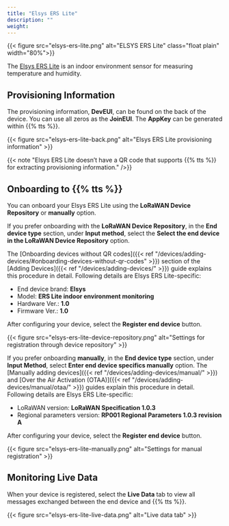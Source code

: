 ```yaml
---
title: "Elsys ERS Lite"
description: ""
weight: 
---
```


{{< figure src="elsys-ers-lite.png" alt="ELSYS ERS Lite" class="float plain" width="80%">}}

The [Elsys ERS Lite](https://www.elsys.se/en/ers-lite/) is an indoor environment sensor for measuring temperature and humidity.

<!--more-->

## Provisioning Information
The provisioning information, **DevEUI**, can be found on the back of the device. You can use all zeros as the **JoinEUI**. The **AppKey** can be generated within {{% tts %}}.

{{< figure src="elsys-ers-lite-back.png" alt="Elsys ERS Lite provisioning information" >}}


{{< note "Elsys ERS Lite doesn’t have a QR code that supports {{% tts %}} for extracting provisioning information." />}}

## Onboarding to {{% tts %}}

You can onboard your Elsys ERS Lite using the **LoRaWAN Device Repository** or **manually** option.

If you prefer onboarding with the **LoRaWAN Device Repository**, in the **End device type** section, under **Input method**, select the **Select the end device in the LoRaWAN Device Repository** option.

The [Onboarding devices without QR codes]({{< ref "/devices/adding-devices/#onboarding-devices-without-qr-codes" >}}) section of the [Adding Devices]({{< ref "/devices/adding-devices/" >}}) guide explains this procedure in detail. Following details are Elsys ERS Lite-specific:

- End device brand: **Elsys**
- Model: **ERS Lite indoor environment monitoring**
- Hardware Ver.: **1.0**
- Firmware Ver.: **1.0**

After configuring your device, select the **Register end device** button.

{{< figure src="elsys-ers-lite-device-repository.png" alt="Settings for registration through device repository" >}}

If you prefer onboarding **manually**, in the **End device type** section, under **Input Method**, select **Enter end device specifics manually** option. The [Manually adding devices]({{< ref "/devices/adding-devices/manual/" >}}) and [Over the Air Activation (OTAA)]({{< ref "/devices/adding-devices/manual/otaa/" >}}) guides explain this procedure in detail. Following details are Elsys ERS Lite-specific:

- LoRaWAN version: **LoRaWAN Specification 1.0.3**
- Regional parameters version: **RP001 Regional Parameters 1.0.3 revision A**

After configuring your device, select the **Register end device** button.

{{< figure src="elsys-ers-lite-manually.png" alt="Settings for manual registration" >}}

## Monitoring Live Data

When your device is registered, select the **Live Data** tab to view all messages exchanged between the end device and {{% tts %}}.

{{< figure src="elsys-ers-lite-live-data.png" alt="Live data tab" >}}
